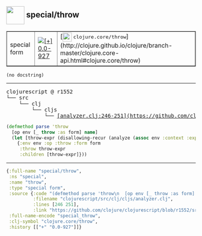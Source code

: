 ## <img width="48px" valign="middle" src="http://i.imgur.com/Hi20huC.png"> special/throw

 <table border="1">
<tr>
<td>special form</td>
<td><a href="https://github.com/cljsinfo/api-refs/tree/0.0-927"><img valign="middle" alt="[+] 0.0-927" src="https://img.shields.io/badge/+-0.0--927-lightgrey.svg"></a> </td>
<td>
[<img height="24px" valign="middle" src="http://i.imgur.com/1GjPKvB.png"> <samp>clojure.core/throw</samp>](http://clojure.github.io/clojure/branch-master/clojure.core-api.html#clojure.core/throw)
</td>
</tr>
</table>

 <samp>
</samp>

```
(no docstring)
```

---

 <pre>
clojurescript @ r1552
└── src
    └── clj
        └── cljs
            └── <ins>[analyzer.clj:246-251](https://github.com/clojure/clojurescript/blob/r1552/src/clj/cljs/analyzer.clj#L246-L251)</ins>
</pre>

```clj
(defmethod parse 'throw
  [op env [_ throw :as form] name]
  (let [throw-expr (disallowing-recur (analyze (assoc env :context :expr) throw))]
    {:env env :op :throw :form form
     :throw throw-expr
     :children [throw-expr]}))
```


---

```clj
{:full-name "special/throw",
 :ns "special",
 :name "throw",
 :type "special form",
 :source {:code "(defmethod parse 'throw\n  [op env [_ throw :as form] name]\n  (let [throw-expr (disallowing-recur (analyze (assoc env :context :expr) throw))]\n    {:env env :op :throw :form form\n     :throw throw-expr\n     :children [throw-expr]}))",
          :filename "clojurescript/src/clj/cljs/analyzer.clj",
          :lines [246 251],
          :link "https://github.com/clojure/clojurescript/blob/r1552/src/clj/cljs/analyzer.clj#L246-L251"},
 :full-name-encode "special_throw",
 :clj-symbol "clojure.core/throw",
 :history [["+" "0.0-927"]]}

```

